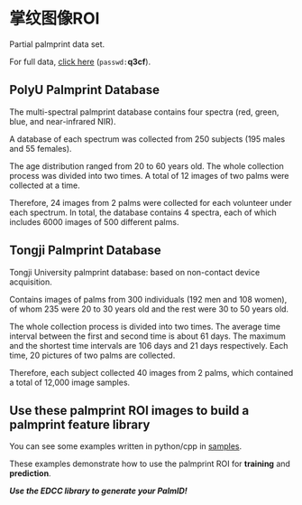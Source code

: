# 掌纹图像ROI

Partial palmprint data set.

For full data, [click here](https://pan.baidu.com/s/1sloOpjR)  (`passwd:`**q3cf**).

## PolyU Palmprint Database

The multi-spectral palmprint database contains four spectra (red, green, blue, and near-infrared NIR).

A database of each spectrum was collected from 250 subjects (195 males and 55 females).

The age distribution ranged from 20 to 60 years old. The whole collection process was divided into two times. A total of 12 images of two palms were collected at a time.

Therefore, 24 images from 2 palms were collected for each volunteer under each spectrum. In total, the database contains 4 spectra, each of which includes 6000 images of 500 different palms.

## Tongji Palmprint Database

Tongji University palmprint database: based on non-contact device acquisition.

Contains images of palms from 300 individuals (192 men and 108 women), of whom 235 were 20 to 30 years old and the rest were 30 to 50 years old.

The whole collection process is divided into two times. The average time interval between the first and second time is about 61 days. The maximum and the shortest time intervals are 106 days and 21 days respectively. Each time, 20 pictures of two palms are collected.

Therefore, each subject collected 40 images from 2 palms, which contained a total of 12,000 image samples.

## Use these palmprint ROI images to build a palmprint feature library

You can see some examples written in python/cpp in [samples](https://github.com/Leosocy/EDCC-Palmprint-Recognition/tree/master/samples).

These examples demonstrate how to use the palmprint ROI for **training** and **prediction**.

***Use the EDCC library to generate your PalmID!***